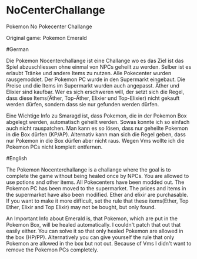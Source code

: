 # NoCenterChallange
Pokemon No Pokecenter Challange

Original game: Pokemon Emerald

#German

Die Pokemon Nocenterchallange ist eine Challange wo es das Ziel ist das Spiel abzuschliessen ohne einmal von NPCs geheilt zu werden.
Selber ist es erlaubt Tränke und andere Items zu nutzen.
Alle Pokecenter wurden rausgemoddet. Der Pokemon PC wurde in den Supermarkt eingebaut.
Die Preise und die Items im Supermarkt wurden auch angepasst. Äther und Elixier sind kaufbar. 
Wer es sich erschweren will, der setzt sich die Regel, dass diese Items(Äther, Top-Äther, Elixier und Top-Elixier) nicht gekauft werden dürfen, sondern dass sie nur gefunden werden dürfen.

Eine Wichtige Info zu Smaragd ist, dass Pokemon, die in der Pokemon Box abgelegt werden, automatisch geheilt werden. Sowas konnte ich so einfach auch nicht rauspatchen. Man kann es so lösen, dass nur geheilte Pokemon in die Box dürfen (KP/AP). Alternativ kann man sich die Regel geben, dass nur Pokemon in die Box dürfen aber nicht raus.
Wegen Vms wollte ich die Pokemon PCs nicht komplett entfernen.

#English

The Pokemon Nocenterchallange is a challange where the goal is to complete the game without being healed once by NPCs.
You are allowed to use potions and other items.
All Pokecenters have been modded out. The Pokemon PC has been moved to the supermarket.
The prices and items in the supermarket have also been modified. Ether and elixir are purchasable. 
If you want to make it more difficult, set the rule that these items(Ether, Top Ether, Elixir and Top Elixir) may not be bought, but only found.

An Important Info about Emerald is, that Pokemon, which are put in the Pokemon Box, will be healed automatically. I couldn't patch that out that easily either. You can solve it so that only healed Pokemon are allowed in the box (HP/PP). Alternatively you can give yourself the rule that only Pokemon are allowed in the box but not out.
Because of Vms I didn't want to remove the Pokemon PCs completely.






